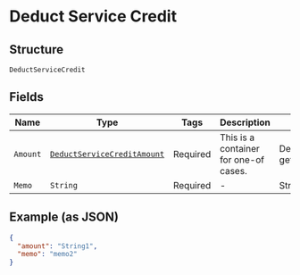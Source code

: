
# Deduct Service Credit

## Structure

`DeductServiceCredit`

## Fields

| Name | Type | Tags | Description | Getter | Setter |
|  --- | --- | --- | --- | --- | --- |
| `Amount` | [`DeductServiceCreditAmount`](../../doc/models/containers/deduct-service-credit-amount.md) | Required | This is a container for one-of cases. | DeductServiceCreditAmount getAmount() | setAmount(DeductServiceCreditAmount amount) |
| `Memo` | `String` | Required | - | String getMemo() | setMemo(String memo) |

## Example (as JSON)

```json
{
  "amount": "String1",
  "memo": "memo2"
}
```

